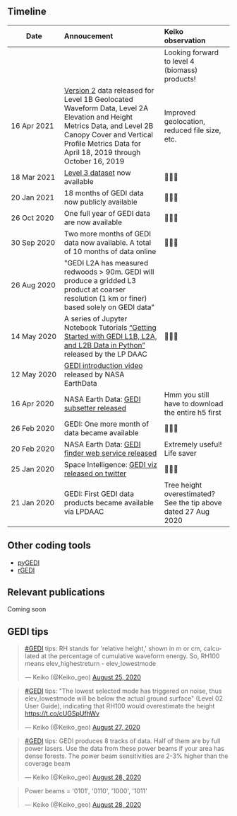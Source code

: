 <!-- Global site tag (gtag.js) - Google Analytics -->
<script async src="https://www.googletagmanager.com/gtag/js?id=UA-151917115-1"></script>
<script>
  window.dataLayer = window.dataLayer || [];
  function gtag(){dataLayer.push(arguments);}
  gtag('js', new Date());

  gtag('config', 'UA-151917115-1');
</script>


## Timeline

|&nbsp;&nbsp;&nbsp;&nbsp;&nbsp;&nbsp;&nbsp;&nbsp;Date&nbsp;&nbsp;&nbsp;&nbsp;&nbsp;&nbsp;&nbsp;&nbsp;|Annoucement|Keiko observation|
|:-------------------|:---------------|:------|
|||Looking forward to level 4 (biomass) products! 
| 16 Apr 2021 |[Version 2](https://lpdaac.usgs.gov/news/release-gedi-version-2-data-products/) data released for Level 1B Geolocated Waveform Data, Level 2A Elevation and Height Metrics Data, and Level 2B Canopy Cover and Vertical Profile Metrics Data for April 18, 2019 through October 16, 2019|Improved geolocation, reduced file size, etc.|
| 18 Mar 2021  | [Level 3 dataset](https://daac.ornl.gov/cgi-bin/dsviewer.pl?ds_id=1865) now available |👏👏👏 |
| 20 Jan 2021  | 18 months of GEDI data now publicly available |👏👏👏 |
| 26 Oct 2020  | One full year of GEDI data are now available |👏👏👏 |
| 30 Sep 2020  | Two more months of GEDI data now available. A total of 10 months of data online|👏👏👏 |
| 26 Aug 2020  | "GEDI L2A has measured redwoods > 90m. GEDI will produce a gridded L3 product at coarser resolution  (1 km or finer) based solely on GEDI data"
| 14 May 2020  | A series of Jupyter Notebook Tutorials [“Getting Started with GEDI L1B, L2A, and L2B Data in Python”](https://git.earthdata.nasa.gov/projects/LPDUR/repos/gedi-tutorials/browse) released by the LP DAAC|👏👏👏 |
| 12 May 2020  | [GEDI introduction video](https://www.youtube.com/watch?v=wxgrxvAKpTo&feature=youtu.be) released by NASA EarthData
| 16 Apr 2020  | NASA Earth Data: [GEDI subsetter released](https://git.earthdata.nasa.gov/projects/LPDUR/repos/gedi-subsetter/browse)|Hmm you still have to download the entire h5 first|
| 26 Feb 2020  | GEDI: One more month of data became available  |👏👏👏 |
| 20 Feb 2020  | NASA Earth Data: [GEDI finder web service released](https://lpdaac.usgs.gov/news/release-gedi-finder-web-service/)|Extremely useful! Life saver|
| 25 Jan 2020  | Space Intelligence: [GEDI viz released on twitter](https://twitter.com/SpaceIntelli/status/1221051568549744642)      |👏👏👏
| 21 Jan 2020  | GEDI: First GEDI data products became available via LPDAAC|Tree height overestimated? See the tip above dated 27 Aug 2020 |

## Other coding tools
- [pyGEDI](https://github.com/EduinHSERNA/pyGEDI)
- [rGEDI](https://github.com/carlos-alberto-silva/rGEDI)

## Relevant publications
Coming soon

## GEDI tips
<blockquote class="twitter-tweet"><p lang="en" dir="ltr"><a href="https://twitter.com/hashtag/GEDI?src=hash&amp;ref_src=twsrc%5Etfw">#GEDI</a> tips: RH stands for &#39;relative height,&#39; shown in m or cm, calculated at the percentage of cumulative waveform energy. So, RH100 means elev_highestreturn - elev_lowestmode</p>&mdash; Keiko (@Keiko_geo) <a href="https://twitter.com/Keiko_geo/status/1298197311441588224?ref_src=twsrc%5Etfw">August 25, 2020</a></blockquote> <script async src="https://platform.twitter.com/widgets.js" charset="utf-8"></script>

<blockquote class="twitter-tweet"><p lang="en" dir="ltr"><a href="https://twitter.com/hashtag/GEDI?src=hash&amp;ref_src=twsrc%5Etfw">#GEDI</a> tips: &quot;The lowest selected mode has triggered on noise, thus elev_lowestmode will be below the actual ground surface&quot; (Level 02 User Guide), indicating that RH100 would overestimate the height <a href="https://t.co/cUGSpUfhWv">https://t.co/cUGSpUfhWv</a></p>&mdash; Keiko (@Keiko_geo) <a href="https://twitter.com/Keiko_geo/status/1298902916946944000?ref_src=twsrc%5Etfw">August 27, 2020</a></blockquote> <script async src="https://platform.twitter.com/widgets.js" charset="utf-8"></script>

<blockquote class="twitter-tweet"><p lang="en" dir="ltr"><a href="https://twitter.com/hashtag/GEDI?src=hash&amp;ref_src=twsrc%5Etfw">#GEDI</a> tips: GEDI produces 8 tracks of data. Half of them are by full power lasers. Use the data from these power beams if your area has dense forests. The power beam sensitivities are 2-3% higher than the coverage beam</p>&mdash; Keiko (@Keiko_geo) <a href="https://twitter.com/Keiko_geo/status/1299297192805576705?ref_src=twsrc%5Etfw">August 28, 2020</a></blockquote> <script async src="https://platform.twitter.com/widgets.js" charset="utf-8"></script>

<blockquote class="twitter-tweet"><p lang="en" dir="ltr">Power beams = &#39;0101&#39;, &#39;0110&#39;, &#39;1000&#39;, &#39;1011&#39;</p>&mdash; Keiko (@Keiko_geo) <a href="https://twitter.com/Keiko_geo/status/1299298177330315264?ref_src=twsrc%5Etfw">August 28, 2020</a></blockquote> <script async src="https://platform.twitter.com/widgets.js" charset="utf-8"></script>

<br/><br/>
 

